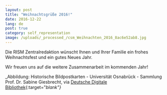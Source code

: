 ```yaml
---
layout: post
title: "Weihnachtsgrüße 2016!"
date: 2016-12-22
lang: de
post: true
category: self_representation
image: /uploads/_processed_/csm_Weihnachten_2016_8ac6e52ab8.jpg
---
```



Die RISM Zentralredaktion wünscht Ihnen und Ihrer Familie ein frohes Weihnachtsfest und ein gutes Neues Jahr.

Wir freuen uns auf die weitere Zusammenarbeit im kommenden Jahr!

_Abbildung: Historische Bildpostkarten - Universität Osnabrück - Sammlung Prof. Dr. Sabine Giesbrecht, via [Deutsche Digitale Bibliothek](https://www.deutsche-digitale-bibliothek.de/item/67PMPI66HZFMV6DJPHB6NT7WSFTBZZ2A){:target="_blank"}_